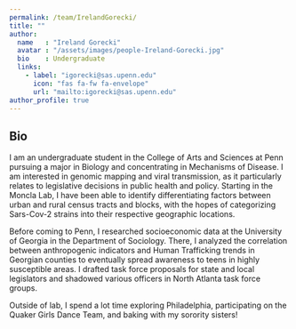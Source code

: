 ```yaml
---
permalink: /team/IrelandGorecki/
title: ""
author:
  name   : "Ireland Gorecki"
  avatar : "/assets/images/people-Ireland-Gorecki.jpg"
  bio    : Undergraduate
  links:
    - label: "igorecki@sas.upenn.edu"
      icon: "fas fa-fw fa-envelope"
      url: "mailto:igorecki@sas.upenn.edu"
author_profile: true
---
```


<!-- <img src="/assets/images/summary.png"> -->

## Bio 

I am an undergraduate student in the College of Arts and Sciences at Penn pursuing a major in Biology and concentrating in Mechanisms of Disease. I am interested in genomic mapping and viral transmission, as it particularly relates to legislative decisions in public health and policy. Starting in the Moncla Lab, I have been able to identify differentiating factors between urban and rural census tracts and blocks, with the hopes of categorizing Sars-Cov-2 strains into their respective geographic locations.

Before coming to Penn, I researched socioeconomic data at the University of Georgia in the Department of Sociology. There, I analyzed the correlation between anthropogenic indicators and Human Trafficking trends in Georgian counties to eventually spread awareness to teens in highly susceptible areas. I drafted task force proposals for state and local legislators and shadowed various officers in North Atlanta task force groups.

Outside of lab, I spend a lot time exploring Philadelphia, participating on the Quaker Girls Dance Team, and baking with my sorority sisters!